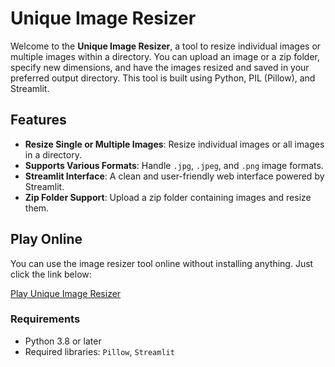 # Unique Image Resizer

Welcome to the **Unique Image Resizer**, a tool to resize individual images or multiple images within a directory. You can upload an image or a zip folder, specify new dimensions, and have the images resized and saved in your preferred output directory. This tool is built using Python, PIL (Pillow), and Streamlit.

## Features

- **Resize Single or Multiple Images**: Resize individual images or all images in a directory.
- **Supports Various Formats**: Handle `.jpg`, `.jpeg`, and `.png` image formats.
- **Streamlit Interface**: A clean and user-friendly web interface powered by Streamlit.
- **Zip Folder Support**: Upload a zip folder containing images and resize them.

## Play Online

You can use the image resizer tool online without installing anything. Just click the link below:

[Play Unique Image Resizer](https://imageresizer-a8adjhckp3x78zwmxjutna.streamlit.app/)

### Requirements
- Python 3.8 or later
- Required libraries: `Pillow`, `Streamlit`



